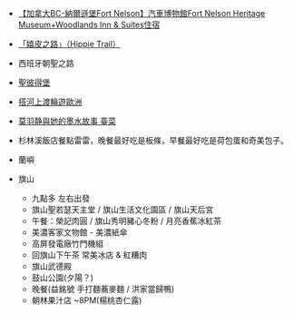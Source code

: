 - [【加拿大BC-納爾遜堡Fort Nelson】汽車博物館Fort Nelson Heritage Museum+Woodlands Inn & Suites住宿](https://www.foodtigertw.com/blog/post/49687413)

- [「嬉皮之路」（Hippie Trail）](https://www.facebook.com/leeyian1986/posts/10159319425104451)

- 西班牙朝聖之路

- [聖彼得堡](https://www.facebook.com/mtcintaipei/posts/4194850173884871)

- [搭河上渡輪遊歐洲](https://www.facebook.com/felix.hong/posts/10159464894785516)

- [莫羽静與她的墨水故事 臺菜](https://www.facebook.com/TaiwanInkStory/posts/599208731442683#)

- 杉林溪飯店餐點雷雷，晚餐最好吃是板條，早餐最好吃是荷包蛋和奇美包子。

- 蘭嶼

- 旗山
    - 九點多 左右出發
    - 旗山聖若瑟天主堂 / 旗山生活文化園區 / 旗山天后宮
    - 午餐：榮記肉圓 / 旗山秀明豬心冬粉 / 月亮香蕉冰紅茶
    - 美濃客家文物館 - 美濃紙傘
    - 高屏發電廠竹門機組
    - 回旗山下午茶 常美冰店 & 紅糟肉
    - 旗山武德殿 
    - 鼓山公園(夕陽？)
    - 晚餐(益銘號 手打麵蕎麥麵 / 洪家當歸鴨)
    - 朝林果汁店 ~8PM(楊桃杏仁露)